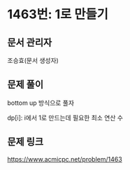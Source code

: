 # 1463번: 1로 만들기
## 문서 관리자
조승효(문서 생성자)
## 문제 풀이
bottom up 방식으로 풀자

dp[i]: i에서 1로 만드는데 필요한 최소 연산 수
## 문제 링크
https://www.acmicpc.net/problem/1463
